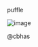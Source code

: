 puffle

![image](https://github.com/cbhas/estructura-de-datos/assets/111542784/f30682d1-b02a-496e-98f3-fac04cff4025)

@cbhas
